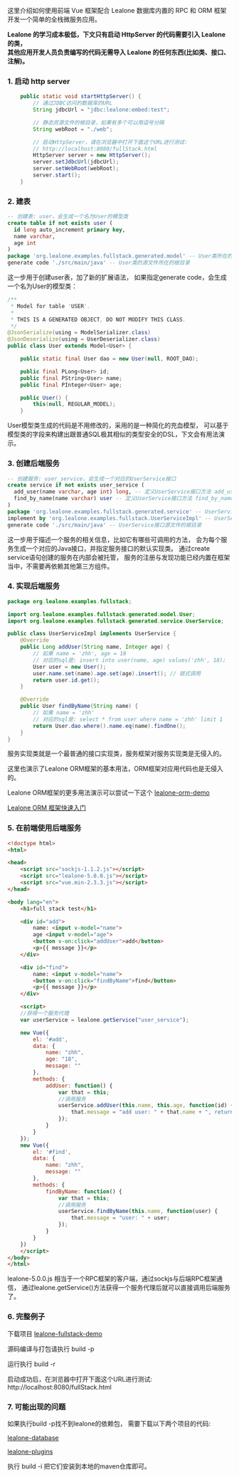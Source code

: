 这里介绍如何使用前端 Vue 框架配合 Lealone 数据库内置的 RPC 和 ORM 框架开发一个简单的全栈微服务应用。

<b>Lealone 的学习成本极低，下文只有启动 HttpServer 的代码需要引入 Lealone 的类，</br>
其他应用开发人员负责编写的代码无需导入 Lealone 的任何东西(比如类、接口、注解)。</b>

### 1. 启动 http server

```java
    public static void startHttpServer() {
        // 通过JDBC访问的数据库的URL
        String jdbcUrl = "jdbc:lealone:embed:test";

        // 静态资源文件的根目录，如果有多个可以用逗号分隔
        String webRoot = "./web";

        // 启动HttpServer，请在浏览器中打开下面这个URL进行测试:
        // http://localhost:8080/fullStack.html
        HttpServer server = new HttpServer();
        server.setJdbcUrl(jdbcUrl);
        server.setWebRoot(webRoot);
        server.start();
    }
```

### 2. 建表

```sql
-- 创建表: user，会生成一个名为User的模型类
create table if not exists user (
  id long auto_increment primary key,
  name varchar,
  age int
)
package 'org.lealone.examples.fullstack.generated.model' -- User类所在的包名
generate code './src/main/java' -- User类的源文件所在的根目录
```

这一步用于创建user表，加了新的扩展语法，
如果指定generate code，会生成一个名为User的模型类：

```java
/**
 * Model for table 'USER'.
 *
 * THIS IS A GENERATED OBJECT, DO NOT MODIFY THIS CLASS.
 */
@JsonSerialize(using = ModelSerializer.class)
@JsonDeserialize(using = UserDeserializer.class)
public class User extends Model<User> {

    public static final User dao = new User(null, ROOT_DAO);

    public final PLong<User> id;
    public final PString<User> name;
    public final PInteger<User> age;

    public User() {
        this(null, REGULAR_MODEL);
    }
```

User模型类生成的代码是不用修改的，采用的是一种简化的充血模型，
可以基于模型类的字段来构建出跟普通SQL极其相似的类型安全的DSL，下文会有用法演示。


### 3. 创建后端服务

```sql
-- 创建服务: user_service，会生成一个对应的UserService接口
create service if not exists user_service (
  add_user(name varchar, age int) long, -- 定义UserService接口方法 add_user
  find_by_name(name varchar) user -- 定义UserService接口方法 find_by_name
)
package 'org.lealone.examples.fullstack.generated.service' -- UserService接口所在的包名
implement by 'org.lealone.examples.fullstack.UserServiceImpl' -- UserService接口的默认实现类
generate code './src/main/java' -- UserService接口源文件的根目录
```

这一步用于描述一个服务的相关信息，比如它有哪些可调用的方法，
会为每个服务生成一个对应的Java接口，并指定服务接口的默认实现类。
通过create service语句创建的服务在内部会被托管，
服务的注册与发现功能已经内置在框架当中，不需要再依赖其他第三方组件。


### 4. 实现后端服务

```java
package org.lealone.examples.fullstack;

import org.lealone.examples.fullstack.generated.model.User;
import org.lealone.examples.fullstack.generated.service.UserService;

public class UserServiceImpl implements UserService {
    @Override
    public Long addUser(String name, Integer age) {
        // 如果 name = 'zhh', age = 18
        // 对应的sql是: insert into user(name, age) values('zhh', 18);
        User user = new User();
        user.name.set(name).age.set(age).insert(); // 链式调用
        return user.id.get();
    }

    @Override
    public User findByName(String name) {
        // 如果 name = 'zhh'
        // 对应的sql是: select * from user where name = 'zhh' limit 1
        return User.dao.where().name.eq(name).findOne();
    }
}
```

服务实现类就是一个最普通的接口实现类，服务框架对服务实现类是无侵入的。

这里也演示了Lealone ORM框架的基本用法，ORM框架对应用代码也是无侵入的。

Lealone ORM框架的更多用法演示可以尝试一下这个
[lealone-orm-demo](https://github.com/lealone/Lealone-Examples/tree/main/orm-demo)

[Lealone ORM 框架快速入门](https://github.com/lealone/Lealone-Examples/blob/main/docs/Lealone%20ORM%E6%A1%86%E6%9E%B6%E5%BF%AB%E9%80%9F%E5%85%A5%E9%97%A8.md)


### 5. 在前端使用后端服务

```html
<!doctype html>
<html>

<head>
    <script src="sockjs-1.1.2.js"></script>
    <script src="lealone-5.0.0.js"></script>
    <script src="vue.min-2.3.3.js"></script>
</head>

<body lang="en">
    <h1>full stack test</h1>

    <div id="add">
        name: <input v-model="name">
        age <input v-model="age">
        <button v-on:click="addUser">add</button>
        <p>{{ message }}</p>
    </div>

    <div id="find"> 
        name: <input v-model="name">
        <button v-on:click="findByName">find</button>
        <p>{{ message }}</p>
    </div>

    <script>
    //获得一个服务代理
    var userService = lealone.getService("user_service");

    new Vue({
        el: '#add',
        data: {
            name: "zhh",
            age: "18",
            message: ""
        },
        methods: {
            addUser: function() {
                var that = this;
                //调用服务
                userService.addUser(this.name, this.age, function(id) {
                    that.message = "add user: " + that.name + ", return id: " + id;
                });
            }
        }
    });
    new Vue({
        el: '#find',
        data: {
            name: "zhh",
            message: ""
        },
        methods: {
            findByName: function() {
                var that = this;
                //调用服务
                userService.findByName(this.name, function(user) {
                    that.message = "user: " + user;
                });
            }
        }
    })
    </script>
</body>
</html>
```

lealone-5.0.0.js 相当于一个RPC框架的客户端，通过sockjs与后端RPC框架通信，
通过lealone.getService()方法获得一个服务代理后就可以直接调用后端服务了。



### 6. 完整例子

下载项目 [lealone-fullstack-demo](https://github.com/lealone/Lealone-Examples/tree/main/fullstack-demo)

源码编译与打包请执行 build -p

运行执行 build -r

启动成功后，在浏览器中打开下面这个URL进行测试:
http://localhost:8080/fullStack.html


### 7. 可能出现的问题

如果执行build -p找不到lealone的依赖包，
需要下载以下两个项目的代码: 

[lealone-database](https://github.com/lealone/Lealone)

[lealone-plugins](https://github.com/lealone/Lealone-Plugins)

执行 build -i 把它们安装到本地的maven仓库即可。

